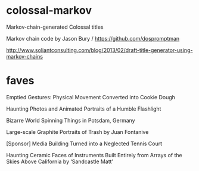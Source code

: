 colossal-markov
===============

Markov-chain-generated Colossal titles

Markov chain code by Jason Bury / https://github.com/dospromptman

http://www.soliantconsulting.com/blog/2013/02/draft-title-generator-using-markov-chains

faves
=====

Emptied Gestures: Physical Movement Converted into Cookie Dough

Haunting Photos and Animated Portraits of a Humble Flashlight

Bizarre World Spinning Things in Potsdam, Germany

Large-scale Graphite Portraits of Trash by Juan Fontanive

[Sponsor] Media Building Turned into a Neglected Tennis Court

Haunting Ceramic Faces of Instruments Built Entirely from Arrays of the Skies Above California by ‘Sandcastle Matt’
